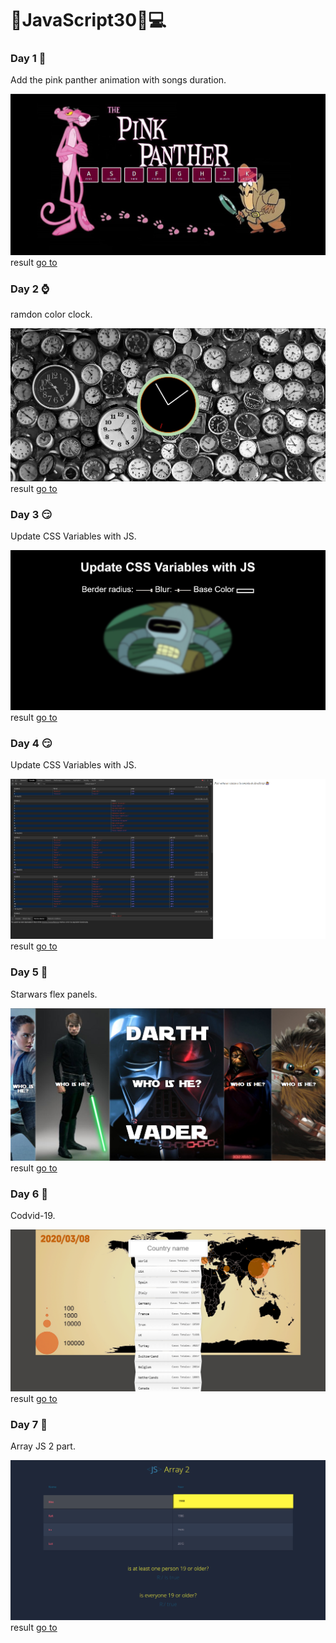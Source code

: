 # :hammer:JavaScript30:rocket::computer:

### Day 1 :tiger:
Add the pink panther animation with songs duration. 

![Result day 1](https://github.com/DavidAlejandroM/JavaScript30/blob/master/01-day/assets/img/01-day.png?raw=true)
result [go to](https://davidalejandrom.github.io/JavaScript30/01-day/index.html)


### Day 2 :watch:
ramdon color clock. 

![Result day 2](https://github.com/DavidAlejandroM/JavaScript30/blob/master/02-day/assets/img/02-day.png?raw=true)
result [go to](https://davidalejandrom.github.io/JavaScript30/02-day/index.html)


### Day 3 :smirk:
Update CSS Variables with JS. 

![Result day 3](https://github.com/DavidAlejandroM/JavaScript30/blob/master/03-day/assets/img/03-day.png?raw=true)
result [go to](https://davidalejandrom.github.io/JavaScript30/03-day/index.html)


### Day 4 :smirk:
Update CSS Variables with JS. 

![Result day 4](https://github.com/DavidAlejandroM/JavaScript30/blob/master/04-day/assets/img/04-day.png?raw=true)
result [go to](https://davidalejandrom.github.io/JavaScript30/04-day/index.html)


### Day 5 :rocket:
Starwars flex panels. 

![Result day 5](https://github.com/DavidAlejandroM/JavaScript30/blob/master/05-day/assets/img/05-day.png?raw=true)
result [go to](https://davidalejandrom.github.io/JavaScript30/05-day/index.html)


### Day 6 :rocket:
Codvid-19. 

![Result day 6](https://github.com/DavidAlejandroM/JavaScript30/blob/master/06-day/assets/img/06-day.png?raw=true)
result [go to](https://davidalejandrom.github.io/JavaScript30/06-day/index.html)


### Day 7 :rocket:
Array JS 2 part. 

![Result day 6](https://github.com/DavidAlejandroM/JavaScript30/blob/master/07-day/assets/img/day.png?raw=true)
result [go to](https://davidalejandrom.github.io/JavaScript30/07-day/index.html)